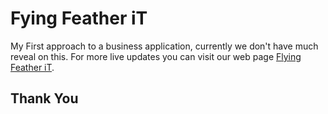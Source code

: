 # Fying Feather iT

My First approach to a business application, currently we don't have much reveal on this.
For more live updates you can visit our web page [Flying Feather iT](www.flyingfeatherit.com).

## Thank You

